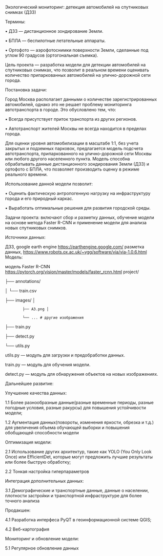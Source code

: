 Экологический мониторинг: детекция автомобилей на спутниковых снимках (ДЗЗ)

Термины:

• ДЗЗ — дистанционное зондирование Земли.

• БПЛА — беспилотные летательные аппараты.

• Ортофото — аэрофотоснимки поверхности Земли, сделанные под углом 90 градусов (ортогональная съемка).

Цель проекта — разработка модели для детекции автомобилей на спутниковых снимках, что позволит в реальном времени оценивать количество припаркованных автомобилей на улично-дорожной сети города.

Постановка задачи:

Город Москва располагает данными о количестве зарегистрированных автомобилей, однако это не решает проблему мониторинга автотранспорта в городе. Это обусловлено тем, что:

• Всегда присутствует приток транспорта из других регионов.

• Автотранспорт жителей Москвы не всегда находится в пределах города.

Для оценки уровня автомобилизации в масштабе 1:1, без учета закрытых и подземных парковок, предлагается модель подсчета автотранспорта, припаркованного на улично-дорожной сети Москвы или любого другого населенного пункта. Модель способна обрабатывать данные дистанционного зондирования Земли (ДЗЗ) и ортофото с БПЛА, что позволяет производить оценку в режиме реального времени.

Использование данной модели позволит:

• Оценить фактическую антропогенную нагрузку на инфраструктуру города и его природный каркас.

• Выработать оптимальные решения для развития городской среды.

Задачи проекта: включают сбор и разметку данных, обучение модели на основе метода Faster R-CNN и применение модели для анализа новых спутниковых снимков.

Источники данных:

ДЗЗ, google earth engine https://earthengine.google.com/
разметка данных, https://www.robots.ox.ac.uk/~vgg/software/via/via-1.0.6.html
Модель:

модель Faster R-CNN https://pytorch.org/vision/master/models/faster_rcnn.html
project/ 

├── annotations/ 

│ └── train.csv 

├── images/ │ 

            ├── A3.png │ 
            
            └── ... # другие изображения 
            
├── train.py 

├── detect.py 

└── utils.py


utils.py — модуль для загрузки и предобработки данных.

train.py — модуль для обучения модели.

detect.py — модуль для обнаружения объектов на новых изображениях.

Дальнейшее развитие:

Улучшение качества данных:

1.1 Более разнообразные данные(разные временные периоды, разные погодные условия, разные ракурсы) для повышения устойчивости модели;

1.2 Аугментация данных(повороты, изменения яркости, обрезка и т.д.) для увеличения объема обучающей выборки и повышения обобщающей способности модели

Оптимизация модели:

2.1 Использование других архитектур, такие как YOLO (You Only Look Once) или EfficientDet, которые могут предложить лучшие результаты или более быструю обработку;

2.2 Тонкая настройка гиперпараметров

Интеграция дополнительных данных:

3.1 Демографические и транспортные данные, данные о населении, плотности застройки и транспортной инфраструктуре для более точного анализа

Продакшен:

4.1 Разработка интерфеса PyQT в геоинформационной системе QGIS;

4.2 Веб-картография

Мониторинг и обновление модели:

5.1 Регулярное обновление данных
